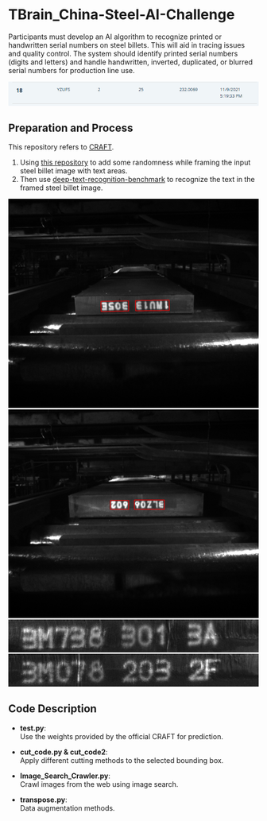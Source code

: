 # TBrain_China-Steel-AI-Challenge
Participants must develop an AI algorithm to recognize printed or handwritten serial numbers on steel billets. This will aid in tracing issues and quality control. The system should identify printed serial numbers (digits and letters) and handle handwritten, inverted, duplicated, or blurred serial numbers for production line use.  

![show1 Image](data/show1.PNG)

## Preparation and Process

This repository refers to [CRAFT](https://github.com/clovaai/CRAFT-pytorch).
1. Using [this repository](https://github.com/Depth-Semantic-Aware-Image-Generation/TBrain_China-Steel-AI-Challenge) to add some randomness while framing the input steel billet image with text areas.
2. Then use [deep-text-recognition-benchmark](https://github.com/clovaai/deep-text-recognition-benchmark) to recognize the text in the framed steel billet image.

![show4 Image](data/show4.jpg)
![show5 Image](data/show5.jpg)
![show2 Image](data/show2.jpg)
![show3 Image](data/show3.jpg)

## Code Description

- **test.py**:  
  Use the weights provided by the official CRAFT for prediction.

- **cut_code.py & cut_code2**:  
  Apply different cutting methods to the selected bounding box.

- **Image_Search_Crawler.py**:  
  Crawl images from the web using image search.
  
- **transpose.py**:  
  Data augmentation methods.